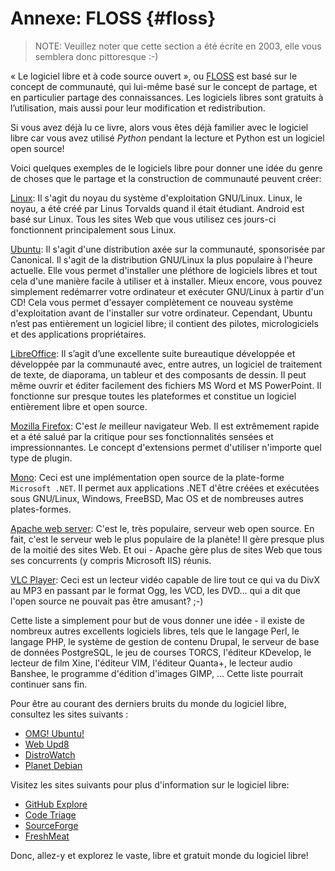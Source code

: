 # Annexe: FLOSS {#floss}

> NOTE: Veuillez noter que cette section a été écrite en 2003, elle vous semblera donc pittoresque :-)

«&nbsp;Le logiciel libre et à code source ouvert&nbsp;», ou [FLOSS](https://fr.wikipedia.org/wiki/Free/Libre_Open_Source_Software) est basé sur le concept de communauté, qui lui-même basé sur le concept de partage, et en particulier partage des connaissances. Les logiciels libres sont gratuits à l’utilisation, mais aussi pour leur modification et redistribution.

Si vous avez déjà lu ce livre, alors vous êtes déjà familier avec le logiciel libre car vous avez utilisé *Python* pendant la lecture et Python est un logiciel open source!

Voici quelques exemples de le logiciels libre pour donner une idée du genre de choses que le partage et la construction de communauté peuvent créer:

[Linux](http://www.kernel.org): Il s'agit du noyau du système d'exploitation GNU/Linux. Linux, le noyau, a été créé par Linus Torvalds quand il était étudiant. Android est basé sur Linux. Tous les sites Web que vous utilisez ces jours-ci fonctionnent principalement sous Linux.

[Ubuntu](http://www.ubuntu.com): Il s'agit d'une distribution axée sur la communauté, sponsorisée par Canonical. Il s'agit de la distribution GNU/Linux la plus populaire à l'heure actuelle. Elle vous permet d'installer une pléthore de logiciels libres et tout cela d'une manière facile à utiliser et à installer. Mieux encore, vous pouvez simplement redémarrer votre ordinateur et exécuter GNU/Linux à partir d'un CD! Cela vous permet d'essayer complètement ce nouveau système d'exploitation avant de l'installer sur votre ordinateur. Cependant, Ubuntu n’est pas entièrement un logiciel libre; il contient des pilotes, micrologiciels et des applications propriétaires.

[LibreOffice](http://www.libreoffice.org/): Il s’agit d’une excellente suite bureautique développée et développée par la communauté avec, entre autres, un logiciel de traitement de texte, de diaporama, un tableur et des composants de dessin. Il peut même ouvrir et éditer facilement des fichiers MS Word et MS PowerPoint. Il fonctionne sur presque toutes les plateformes et constitue un logiciel entièrement libre et open source.

[Mozilla Firefox](http://www.mozilla.org/products/firefox): C'est _le_ meilleur navigateur Web. Il est extrêmement rapide et a été salué par la critique pour ses fonctionnalités sensées et impressionnantes. Le concept d'extensions permet d'utiliser n'importe quel type de plugin.

[Mono](http://www.mono-project.com): Ceci est une implémentation open source de la plate-forme `Microsoft .NET`. Il permet aux applications .NET d'être créées et exécutées sous GNU/Linux, Windows, FreeBSD, Mac OS et de nombreuses autres plates-formes.

[Apache web server](http://httpd.apache.org): C'est le, très populaire, serveur web open source. En fait, c'est le serveur web le plus populaire de la planète! Il gère presque plus de la moitié des sites Web. Et oui - Apache gère plus de sites Web que tous ses concurrents (y compris Microsoft IIS) réunis.

[VLC Player](http://www.videolan.org/vlc/): Ceci est un lecteur vidéo capable de lire tout ce qui va du DivX au MP3 en passant par le format Ogg, les VCD, les DVD... qui a dit que l'open source ne pouvait pas être amusant? ;-)

Cette liste a simplement pour but de vous donner une idée - il existe de nombreux autres excellents logiciels libres, tels que le langage Perl, le langage PHP, le système de gestion de contenu Drupal, le serveur de base de données PostgreSQL, le jeu de courses TORCS, l'éditeur KDevelop, le lecteur de film Xine, l'éditeur VIM, l'éditeur Quanta+, le lecteur audio Banshee, le programme d'édition d'images GIMP, ... Cette liste pourrait continuer sans fin.

Pour être au courant des derniers bruits du monde du logiciel libre, consultez les sites suivants :

- [OMG! Ubuntu!](http://www.omgubuntu.co.uk/)
- [Web Upd8](http://www.webupd8.org/)
- [DistroWatch](http://www.distrowatch.com)
- [Planet Debian](http://planet.debian.org/)

Visitez les sites suivants pour plus d'information sur le logiciel libre:

- [GitHub Explore](http://github.com/explore)
- [Code Triage](http://www.codetriage.com/)
- [SourceForge](http://www.sourceforge.net)
- [FreshMeat](http://www.freshmeat.net)

Donc, allez-y et explorez le vaste, libre et gratuit monde du logiciel libre!
